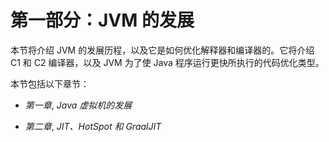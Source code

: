 # **第一部分：JVM 的发展**

本节将介绍 JVM 的发展历程，以及它是如何优化解释器和编译器的。它将介绍 C1 和 C2 编译器，以及 JVM 为了使 Java 程序运行更快所执行的代码优化类型。

本节包括以下章节：

+   *第一章*, *Java 虚拟机的发展*

+   *第二章*, *JIT、HotSpot 和 GraalJIT*
